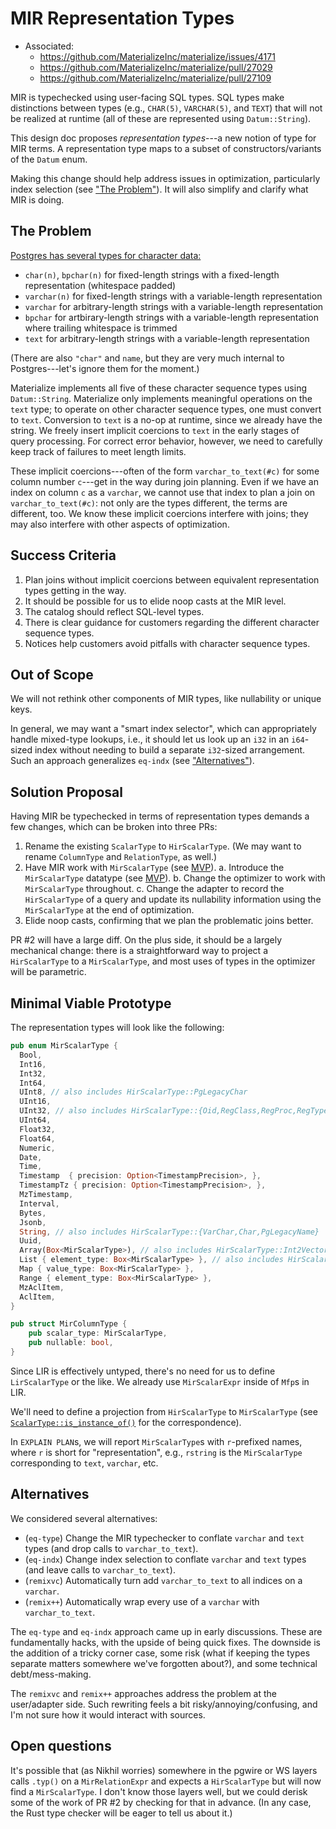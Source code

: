 # MIR Representation Types

- Associated:
  + https://github.com/MaterializeInc/materialize/issues/4171
  + https://github.com/MaterializeInc/materialize/pull/27029
  + https://github.com/MaterializeInc/materialize/pull/27109

MIR is typechecked using user-facing SQL types.
SQL types make distinctions between types (e.g., `CHAR(5)`, `VARCHAR(5)`, and `TEXT`) that will not be realized at runtime (all of these are represented using `Datum::String`).

This design doc proposes _representation types_---a new notion of type for MIR terms.
A representation type maps to a subset of constructors/variants of the `Datum` enum.

Making this change should help address issues in optimization, particularly index selection (see ["The Problem"](#the-problem)).
It will also simplify and clarify what MIR is doing.

## The Problem

[Postgres has several types for character data:](https://www.postgresql.org/docs/current/datatype-character.html)

- `char(n)`, `bpchar(n)` for fixed-length strings with a fixed-length representation (whitespace padded)
- `varchar(n)` for fixed-length strings with a variable-length representation
- `varchar` for arbitrary-length strings with a variable-length representation
- `bpchar` for artbirary-length strings with a variable-length representation where trailing whitespace is trimmed
- `text` for arbitrary-length strings with a variable-length representation

(There are also `"char"` and `name`, but they are very much internal to Postgres---let's ignore them for the moment.)

Materialize implements all five of these character sequence types using `Datum::String`.
Materialize only implements meaningful operations on the `text` type; to operate on other character sequence types, one must convert to `text`.
Conversion to `text` is a no-op at runtime, since we already have the string.
We freely insert implicit coercions to `text` in the early stages of query processing.
For correct error behavior, however, we need to carefully keep track of failures to meet length limits.

These implicit coercions---often of the form `varchar_to_text(#c)` for some column number `c`---get in the way during join planning.
Even if we have an index on column `c` as a `varchar`, we cannot use that index to plan a join on `varchar_to_text(#c)`: not only are the types different, the terms are different, too.
We know these implicit coercions interfere with joins; they may also interfere with other aspects of optimization.

## Success Criteria

1. Plan joins without implicit coercions between equivalent representation types getting in the way.
2. It should be possible for us to elide noop casts at the MIR level.
3. The catalog should reflect SQL-level types.
4. There is clear guidance for customers regarding the different character sequence types.
5. Notices help customers avoid pitfalls with character sequence types.

## Out of Scope

We will not rethink other components of MIR types, like nullability or unique keys.

In general, we may want a "smart index selector", which can appropriately handle mixed-type lookups, i.e., it should let us look up an `i32` in an `i64`-sized index without needing to build a separate `i32`-sized arrangement. Such an approach generalizes `eq-indx` (see ["Alternatives"](#alternatives)).

## Solution Proposal

Having MIR be typechecked in terms of representation types demands a few changes, which can be broken into three PRs:

1. Rename the existing `ScalarType` to `HirScalarType`. (We may want to rename `ColumnType` and `RelationType`, as well.)
2. Have MIR work with `MirScalarType` (see [MVP](#minimal-viable-prototype)).
   a. Introduce the `MirScalarType` datatype (see [MVP](#minimal-viable-prototype)).
   b. Change the optimizer to work with `MirScalarType` throughout.
   c. Change the adapter to record the `HirScalarType` of a query and update its nullability information using the `MirScalarType` at the end of optimization.
3. Elide noop casts, confirming that we plan the problematic joins better.

PR #2 will have a large diff.
On the plus side, it should be a largely mechanical change: there is a straightforward way to project a `HirScalarType` to a `MirScalarType`, and most uses of types in the optimizer will be parametric.

## Minimal Viable Prototype

The representation types will look like the following:

```rust
pub enum MirScalarType {
  Bool,
  Int16,
  Int32,
  Int64,
  UInt8, // also includes HirScalarType::PgLegacyChar
  UInt16,
  UInt32, // also includes HirScalarType::{Oid,RegClass,RegProc,RegType}
  UInt64,
  Float32,
  Float64,
  Numeric,
  Date,
  Time,
  Timestamp  { precision: Option<TimestampPrecision>, },
  TimestampTz { precision: Option<TimestampPrecision>, },
  MzTimestamp,
  Interval,
  Bytes,
  Jsonb,
  String, // also includes HirScalarType::{VarChar,Char,PgLegacyName}
  Uuid,
  Array(Box<MirScalarType>), // also includes HirScalarType::Int2Vector
  List { element_type: Box<MirScalarType> }, // also includes HirScalarType::Record
  Map { value_type: Box<MirScalarType> },
  Range { element_type: Box<MirScalarType> },
  MzAclItem,
  AclItem,
}

pub struct MirColumnType {
    pub scalar_type: MirScalarType,
    pub nullable: bool,
}
```

Since LIR is effectively untyped, there's no need for us to define `LirScalarType` or the like. We already use `MirScalarExpr` inside of `Mfp`s in LIR.

We'll need to define a projection from `HirScalarType` to `MirScalarType` (see [`ScalarType::is_instance_of()`](https://github.com/MaterializeInc/materialize/blob/e4578164fb28a204b43c58ab8ff6c1d3e3b4427f/src/repr/src/scalar.rs#L947) for the correspondence).

In `EXPLAIN PLAN`s, we will report `MirScalarType`s with `r`-prefixed names, where `r` is short for "representation", e.g., `rstring` is the `MirScalarType` corresponding to `text`, `varchar`, etc.

## Alternatives

We considered several alternatives:

- (`eq-type`) Change the MIR typechecker to conflate `varchar` and `text` types (and drop calls to `varchar_to_text`).
- (`eq-indx`) Change index selection to conflate `varchar` and `text` types (and leave calls to `varchar_to_text`).
- (`remixvc`) Automatically turn add `varchar_to_text` to all indices on a `varchar`.
- (`remix++`) Automatically wrap every use of a `varchar` with `varchar_to_text`.

The `eq-type` and `eq-indx` approach came up in early discussions.
These are fundamentally hacks, with the upside of being quick fixes.
The downside is the addition of a tricky corner case, some risk (what if keeping the types separate matters somewhere we've forgotten about?), and some technical debt/mess-making.

The `remixvc` and `remix++` approaches address the problem at the user/adapter side.
Such rewriting feels a bit risky/annoying/confusing, and I'm not sure how it would interact with sources.

## Open questions

It's possible that (as Nikhil worries) somewhere in the pgwire or WS layers calls `.typ()` on a `MirRelationExpr` and expects a `HirScalarType` but will now find a `MirScalarType`.
I don't know those layers well, but we could derisk some of the work of PR #2 by checking for that in advance.
(In any case, the Rust type checker will be eager to tell us about it.)
